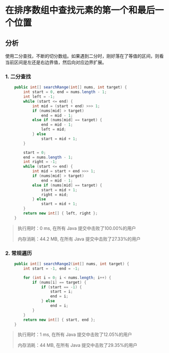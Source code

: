 # 在排序数组中查找元素的第一个和最后一个位置

## 分析

使用二分查找，不断的切分数组。如果遇到二分时，刚好落在了等值的区间，则看当前区间是左还是右边界值，然后向对应边界扩展。

### 1. 二分查找

```java
    public int[] searchRange(int[] nums, int target) {
        int start = 0, end = nums.length - 1;
        int left = -1;
        while (start <= end) {
            int mid = (start + end) >>> 1;
            if (nums[mid] > target)
                end = mid - 1;
            else if (nums[mid] == target) {
                end = mid - 1;
                left = mid;
            } else
                start = mid + 1;
        }

        start = 0;
        end = nums.length - 1;
        int right = -1;
        while (start <= end) {
            int mid = start + end >>> 1;
            if (nums[mid] > target)
                end = mid - 1;
            else if (nums[mid] == target) {
                start = mid + 1;
                right = mid;
            } else
                start = mid + 1;
        }
        return new int[] { left, right };
    }
```

> 执行用时：0 ms, 在所有 Java 提交中击败了100.00%的用户
>
> 内存消耗：44.2 MB, 在所有 Java 提交中击败了27.33%的用户

### 2. 常规遍历

```java
    public int[] searchRange2(int[] nums, int target) {
        int start = -1, end = -1;

        for (int i = 0; i < nums.length; i++) {
            if (nums[i] == target) {
                if (start == -1) {
                    start = i;
                    end = i;
                } else
                    end = i;
            }
        }
        return new int[] { start, end };
    }
```

> 执行用时：1 ms, 在所有 Java 提交中击败了12.05%的用户
>
> 内存消耗：44 MB, 在所有 Java 提交中击败了29.35%的用户
